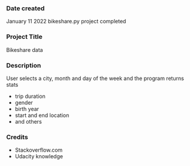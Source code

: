 ### Date created
January 11 2022 bikeshare.py project completed

### Project Title
Bikeshare data

### Description
User selects a city, month and day of the week and the program returns stats
- trip duration
- gender
- birth year
- start and end location
- and others

### Credits
- Stackoverflow.com
- Udacity knowledge
